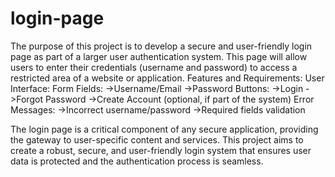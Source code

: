 # login-page
The purpose of this project is to develop a secure and user-friendly login page as part of a larger user authentication system. This page will allow users to enter their credentials (username and password) to access a restricted area of a website or application.
Features and Requirements:
User Interface:
Form Fields:
->Username/Email
->Password
Buttons:
->Login
->Forgot Password
->Create Account (optional, if part of the system)
Error Messages:
->Incorrect username/password
->Required fields validation

The login page is a critical component of any secure application, providing the gateway to user-specific content and services. This project aims to create a robust, secure, and user-friendly login system that ensures user data is protected and the authentication process is seamless.
